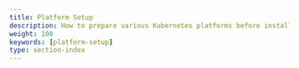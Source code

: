 ```yaml
---
title: Platform Setup
description: How to prepare various Kubernetes platforms before installing Istio.
weight: 100
keywords: [platform-setup]
type: section-index
---
```

